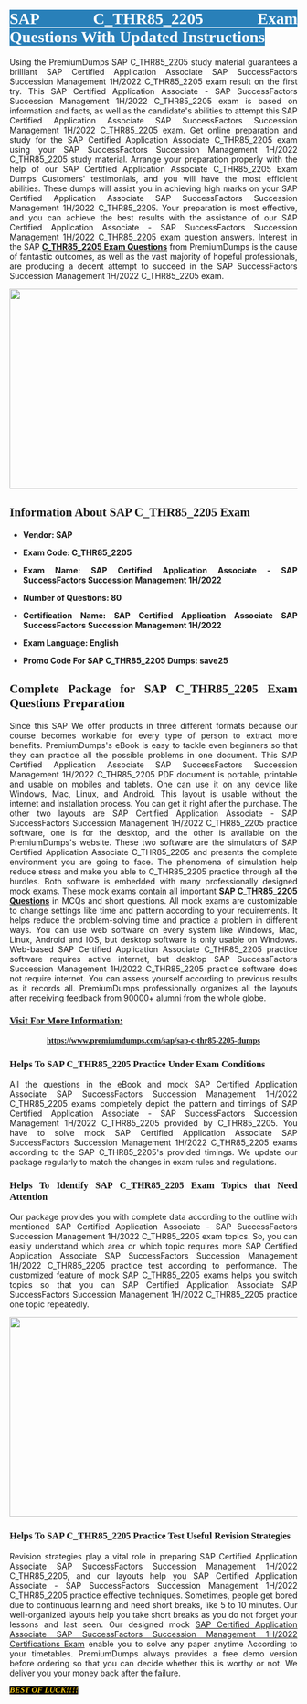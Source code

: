 <h1 style="text-align: justify;"><span style="color:#ffffff;"><span style="font-family:Georgia,serif;"><strong><span style="background-color:#2980b9;">SAP C_THR85_2205 Exam Questions With Updated Instructions</span></strong></span></span></h1>

<p style="text-align: justify;">Using the PremiumDumps SAP C_THR85_2205 study material guarantees a brilliant SAP Certified Application Associate SAP SuccessFactors Succession Management 1H/2022 C_THR85_2205 exam result on the first try. This SAP Certified Application Associate - SAP SuccessFactors Succession Management 1H/2022 C_THR85_2205 exam is based on information and facts, as well as the candidate's abilities to attempt this SAP Certified Application Associate SAP SuccessFactors Succession Management 1H/2022 C_THR85_2205 exam. Get online preparation and study for the SAP Certified Application Associate C_THR85_2205 exam using your SAP SuccessFactors Succession Management 1H/2022 C_THR85_2205 study material. Arrange your preparation properly with the help of our SAP Certified Application Associate C_THR85_2205 Exam Dumps Customers' testimonials, and you will have the most efficient abilities. These dumps will assist you in achieving high marks on your SAP Certified Application Associate SAP SuccessFactors Succession Management 1H/2022 C_THR85_2205. Your preparation is most effective, and you can achieve the best results with the assistance of our SAP Certified Application Associate - SAP SuccessFactors Succession Management 1H/2022 C_THR85_2205 exam question answers. Interest in the SAP <strong><a href="https://www.premiumdumps.com/sap/sap-c-thr85-2205-dumps">C_THR85_2205 Exam Questions</a></strong> from PremiumDumps is the cause of fantastic outcomes, as well as the vast majority of hopeful professionals, are producing a decent attempt to succeed in the SAP SuccessFactors Succession Management 1H/2022 C_THR85_2205 exam.</p>

<p style="text-align: center;"><a href="https://www.premiumdumps.com/sap/sap-c-thr85-2205-dumps"><img alt="" src="https://i.imgur.com/P39uA2n.jpeg" style="width: 700px; height: 350px;" /></a></p>

<h2 style="text-align: justify;"><span style="font-family:Georgia,serif;"><strong>Information About SAP C_THR85_2205 Exam</strong></span></h2>

<ul>
	<li>
	<p style="text-align: justify;"><b>Vendor: SAP</b></p>
	</li>
	<li>
	<p style="text-align: justify;"><b>Exam Code: C_THR85_2205</b></p>
	</li>
	<li>
	<p style="text-align: justify;"><b>Exam Name: SAP Certified Application Associate - SAP SuccessFactors Succession Management 1H/2022</b></p>
	</li>
	<li>
	<p style="text-align: justify;"><b>Number of Questions: 80</b></p>
	</li>
	<li>
	<p style="text-align: justify;"><b>Certification Name: SAP Certified Application Associate SAP SuccessFactors Succession Management 1H/2022</b></p>
	</li>
	<li>
	<p style="text-align: justify;"><b>Exam Language: English</b></p>
	</li>
	<li>
	<p style="text-align: justify;"><b>Promo Code For SAP C_THR85_2205 Dumps: save25</b></p>
	</li>
</ul>

<h2 style="text-align: justify;"><span style="font-family:Georgia,serif;"><strong>Complete Package for SAP C_THR85_2205 Exam Questions Preparation</strong></span></h2>

<p style="text-align: justify;">Since this SAP We offer products in three different formats because our course becomes workable for every type of person to extract more benefits. PremiumDumps's eBook is easy to tackle even beginners so that they can practice all the possible problems in one document. This SAP Certified Application Associate SAP SuccessFactors Succession Management 1H/2022 C_THR85_2205 PDF document is portable, printable and usable on mobiles and tablets. One can use it on any device like Windows, Mac, Linux, and Android. This layout is usable without the internet and installation process. You can get it right after the purchase. The other two layouts are SAP Certified Application Associate - SAP SuccessFactors Succession Management 1H/2022 C_THR85_2205 practice software, one is for the desktop, and the other is available on the PremiumDumps's website. These two software are the simulators of SAP Certified Application Associate C_THR85_2205 and presents the complete environment you are going to face. The phenomena of simulation help reduce stress and make you able to C_THR85_2205 practice through all the hurdles. Both software is embedded with many professionally designed mock exams. These mock exams contain all important <strong><a href="https://www.premiumdumps.com/sap/sap-c-thr85-2205-dumps">SAP C_THR85_2205 Questions</a></strong> in MCQs and short questions. All mock exams are customizable to change settings like time and pattern according to your requirements. It helps reduce the problem-solving time and practice a problem in different ways. You can use web software on every system like Windows, Mac, Linux, Android and IOS, but desktop software is only usable on Windows. Web-based SAP Certified Application Associate C_THR85_2205 practice software requires active internet, but desktop SAP SuccessFactors Succession Management 1H/2022 C_THR85_2205 practice software does not require internet. You can assess yourself according to previous results as it records all. PremiumDumps professionally organizes all the layouts after receiving feedback from 90000+ alumni from the whole globe.</p>

<h3><span style="font-family:Georgia,serif;"><strong><u>Visit For More Information:</u></strong></span></h3>

<p style="text-align: center;"><span style="font-size:14px;"><span style="font-family:Georgia,serif;"><strong><a href="https://www.premiumdumps.com/sap/sap-c-thr85-2205-dumps">https://www.premiumdumps.com/sap/sap-c-thr85-2205-dumps</a></strong></span></span></p>

<h3 style="text-align: justify;"><span style="font-family:Georgia,serif;"><strong><strong><strong>Helps To SAP C_THR85_2205 Practice Under Exam Conditions</strong></strong></strong></span></h3>

<p style="text-align: justify;">All the questions in the eBook and mock SAP Certified Application Associate SAP SuccessFactors Succession Management 1H/2022 C_THR85_2205 exams completely depict the pattern and timings of SAP Certified Application Associate - SAP SuccessFactors Succession Management 1H/2022 C_THR85_2205 provided by C_THR85_2205. You have to solve mock SAP Certified Application Associate SAP SuccessFactors Succession Management 1H/2022 C_THR85_2205 exams according to the SAP C_THR85_2205's provided timings. We update our package regularly to match the changes in exam rules and regulations.</p>

<h3 style="text-align: justify;"><span style="font-family:Georgia,serif;"><strong><strong><strong>Helps To Identify SAP C_THR85_2205 Exam Topics that Need Attention</strong></strong></strong></span></h3>

<p style="text-align: justify;">Our package provides you with complete data according to the outline with mentioned SAP Certified Application Associate - SAP SuccessFactors Succession Management 1H/2022 C_THR85_2205 exam topics. So, you can easily understand which area or which topic requires more SAP Certified Application Associate SAP SuccessFactors Succession Management 1H/2022 C_THR85_2205 practice test according to performance. The customized feature of mock SAP C_THR85_2205 exams helps you switch topics so that you can SAP Certified Application Associate SAP SuccessFactors Succession Management 1H/2022 C_THR85_2205 practice one topic repeatedly.</p>

<p style="text-align: center;"><strong><a href="https://www.premiumdumps.com/sap/sap-c-thr85-2205-dumps"><img alt="" src="https://i.imgur.com/2KPb8yb.jpeg" style="width: 700px; height: 350px;" /></a></strong></p>

<h3 style="text-align: justify;"><span style="font-family:Georgia,serif;"><strong><strong><strong>Helps To SAP C_THR85_2205 Practice Test Useful Revision Strategies</strong></strong></strong></span></h3>

<p style="text-align: justify;">Revision strategies play a vital role in preparing SAP Certified Application Associate SAP SuccessFactors Succession Management 1H/2022 C_THR85_2205, and our layouts help you SAP Certified Application Associate - SAP SuccessFactors Succession Management 1H/2022 C_THR85_2205 practice effective techniques. Sometimes, people get bored due to continuous learning and need short breaks, like 5 to 10 minutes. Our well-organized layouts help you take short breaks as you do not forget your lessons and last seen. Our designed mock <a href="http://https://www.premiumdumps.com/sap/sap-certified-application-associate-exam-dumps">SAP Certified Application Associate SAP SuccessFactors Succession Management 1H/2022 Certifications Exam</a> enable you to solve any paper anytime According to your timetables. PremiumDumps always provides a free demo version before ordering so that you can decide whether this is worthy or not. We deliver you your money back after the failure.</p>

<p style="text-align: justify;"><span style="color:#f1c40f;"><strong><span style="font-family:Georgia,serif;"><span style="font-size:14px;"><em><strong><span style="background-color:#000000;">BEST OF LUCK!!!!</span></strong></em></span></span></strong></span></p>
